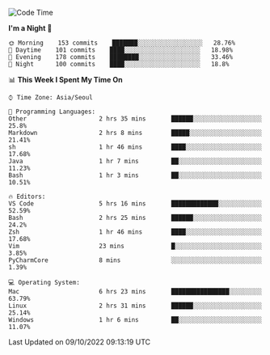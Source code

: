 <!--START_SECTION:waka-->
![Code Time](http://img.shields.io/badge/Code%20Time-1%2C482%20hrs%2015%20mins-blue)

**I'm a Night 🦉** 

```text
🌞 Morning    153 commits    ███████░░░░░░░░░░░░░░░░░░   28.76% 
🌆 Daytime    101 commits    ████░░░░░░░░░░░░░░░░░░░░░   18.98% 
🌃 Evening    178 commits    ████████░░░░░░░░░░░░░░░░░   33.46% 
🌙 Night      100 commits    ████░░░░░░░░░░░░░░░░░░░░░   18.8%

```


📊 **This Week I Spent My Time On** 

```text
⌚︎ Time Zone: Asia/Seoul

💬 Programming Languages: 
Other                    2 hrs 35 mins       ██████░░░░░░░░░░░░░░░░░░░   25.8% 
Markdown                 2 hrs 8 mins        █████░░░░░░░░░░░░░░░░░░░░   21.41% 
sh                       1 hr 46 mins        ████░░░░░░░░░░░░░░░░░░░░░   17.68% 
Java                     1 hr 7 mins         ██░░░░░░░░░░░░░░░░░░░░░░░   11.23% 
Bash                     1 hr 3 mins         ██░░░░░░░░░░░░░░░░░░░░░░░   10.51%

🔥 Editors: 
VS Code                  5 hrs 16 mins       █████████████░░░░░░░░░░░░   52.59% 
Bash                     2 hrs 25 mins       ██████░░░░░░░░░░░░░░░░░░░   24.2% 
Zsh                      1 hr 46 mins        ████░░░░░░░░░░░░░░░░░░░░░   17.68% 
Vim                      23 mins             █░░░░░░░░░░░░░░░░░░░░░░░░   3.85% 
PyCharmCore              8 mins              ░░░░░░░░░░░░░░░░░░░░░░░░░   1.39%

💻 Operating System: 
Mac                      6 hrs 23 mins       ████████████████░░░░░░░░░   63.79% 
Linux                    2 hrs 31 mins       ██████░░░░░░░░░░░░░░░░░░░   25.14% 
Windows                  1 hr 6 mins         ██░░░░░░░░░░░░░░░░░░░░░░░   11.07%

```


 Last Updated on 09/10/2022 09:13:19 UTC
<!--END_SECTION:waka-->
